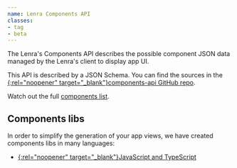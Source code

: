 ```yaml
---
name: Lenra Components API
classes:
- tag
- beta
---
```


The Lenra's Components API describes the possible component JSON data managed by the Lenra's client to display app UI.

This API is described by a JSON Schema.
You can find the sources in the [{:rel="noopener" target="_blank"}components-api GitHub repo](https://github.com/lenra-io/components-api).

Watch out the full [components list](components/).

## Components libs

In order to simplify the generation of your app views, we have created components libs in many languages:

- [{:rel="noopener" target="_blank"}JavaScript and TypeScript](https://github.com/lenra-io/components-lib-javascript)